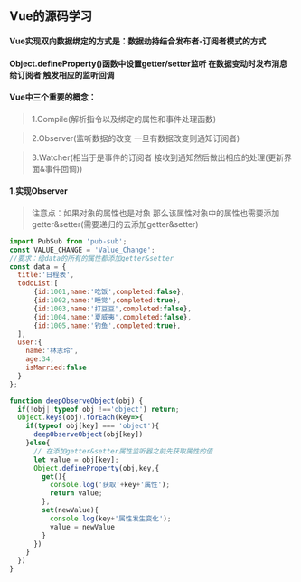 ## Vue的源码学习

#### Vue实现双向数据绑定的方式是：数据劫持结合发布者-订阅者模式的方式

#### Object.defineProperty()函数中设置getter/setter监听 在数据变动时发布消息给订阅者 触发相应的监听回调

#### Vue中三个重要的概念：
>1.Compile(解析指令以及绑定的属性和事件处理函数) 

>2.Observer(监听数据的改变 一旦有数据改变则通知订阅者) 

>3.Watcher(相当于是事件的订阅者 接收到通知然后做出相应的处理(更新界面&事件回调))

#### 1.实现Observer
>注意点：如果对象的属性也是对象 那么该属性对象中的属性也需要添加getter&setter(需要递归的去添加getter&setter)
```js
import PubSub from 'pub-sub';
const VALUE_CHANGE = 'Value_Change';
//要求：给data的所有的属性都添加getter&setter
const data = {
  title:'日程表',
  todoList:[
      {id:1001,name:'吃饭',completed:false},
      {id:1002,name:'睡觉',completed:true},
      {id:1003,name:'打豆豆',completed:false},
      {id:1004,name:'夏威夷',completed:false},
      {id:1005,name:'钓鱼',completed:true},
  ],
  user:{
    name:'林志玲',
    age:34,
    isMarried:false
  }
};

function deepObserveObject(obj) {
  if(!obj||typeof obj !=='object') return;
  Object.keys(obj).forEach(key=>{
    if(typeof obj[key] === 'object'){
      deepObserveObject(obj[key])
    }else{
      // 在添加getter&setter属性监听器之前先获取属性的值
      let value = obj[key];
      Object.defineProperty(obj,key,{
        get(){
          console.log('获取'+key+'属性');
          return value;
        },
        set(newValue){
          console.log(key+'属性发生变化');
          value = newValue
        }
      })
    }
  })
}
```

